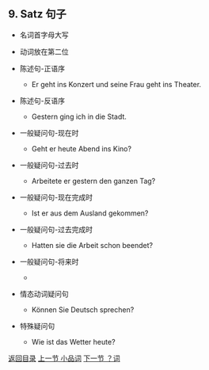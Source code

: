 ## 9. Satz 句子

* 名词首字母大写

* 动词放在第二位

* 陈述句-正语序

  * Er geht ins Konzert und seine Frau geht ins Theater.

* 陈述句-反语序

  * Gestern ging ich in die Stadt.

* 一般疑问句-现在时

  * Geht er heute Abend ins Kino?

* 一般疑问句-过去时

  * Arbeitete er gestern den ganzen Tag?

* 一般疑问句-现在完成时

  * Ist er aus dem Ausland gekommen?

* 一般疑问句-过去完成时

  * Hatten sie die Arbeit schon beendet?

* 一般疑问句-将来时

  * 

* 情态动词疑问句

  * Können Sie Deutsch sprechen?

* 特殊疑问句

  * Wie ist das Wetter heute?

  



[返回目录](../README.md) [上一节 小品词](8-小品词.md) [下一节 ？词](9-小品词.md)
